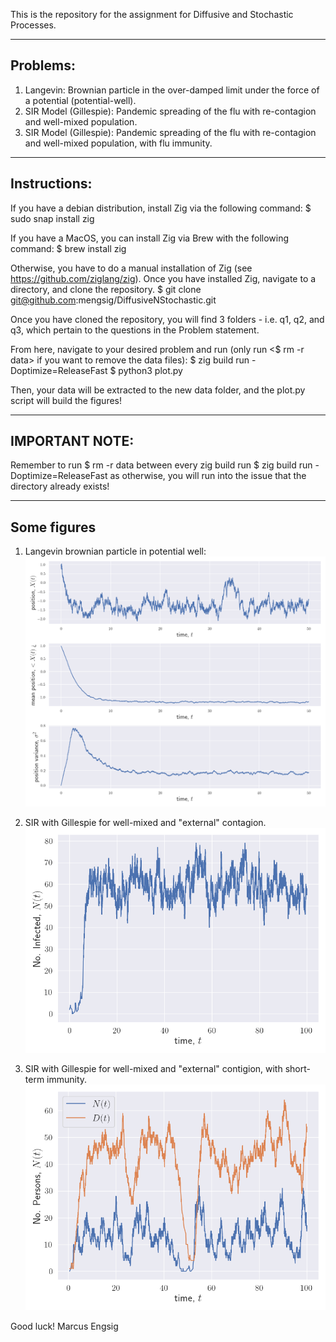 This is the repository for the assignment for Diffusive and Stochastic Processes.

--------------------------------
Problems:
--------------------------------
1. Langevin: Brownian particle in the over-damped limit under the force of a potential (potential-well).
2. SIR Model (Gillespie): Pandemic spreading of the flu with re-contagion and well-mixed population.
3. SIR Model (Gillespie): Pandemic spreading of the flu with re-contagion and well-mixed population, with flu immunity.

--------------------------------
Instructions:
--------------------------------
If you have a debian distribution, install Zig via the following command:
$ sudo snap install zig

If you have a MacOS, you can install Zig via Brew with the following command:
$ brew install zig

Otherwise, you have to do a manual installation of Zig (see https://github.com/ziglang/zig).
Once you have installed Zig, navigate to a directory, and clone the repository.
$ git clone git@github.com:mengsig/DiffusiveNStochastic.git

Once you have cloned the repository, you will find 3 folders - i.e. q1, q2, and q3, which pertain to the questions in the Problem statement.

From here, navigate to your desired problem and run (only run <$ rm -r data> if you want to remove the data files):
$ zig build run -Doptimize=ReleaseFast
$ python3 plot.py

Then, your data will be extracted to the new data folder, and the plot.py script will build the figures!

--------------------------------
IMPORTANT NOTE: 
--------------------------------
Remember to run 
$ rm -r data
between every zig build run
$ zig build run -Doptimize=ReleaseFast
as otherwise, you will run into the issue that the directory already exists!

--------------------------------
Some figures
--------------------------------
1. Langevin brownian particle in potential well:
![Model](https://github.com/mengsig/DiffusiveNStochastic/blob/main/q1/q1_plot.png?raw=true)

2. SIR with Gillespie for well-mixed and "external" contagion.
![Model](https://github.com/mengsig/DiffusiveNStochastic/blob/main/q2/q2_plot.png?raw=true)

3. SIR with Gillespie for well-mixed and "external" contigion, with short-term immunity.
![Model](https://github.com/mengsig/DiffusiveNStochastic/blob/main/q3/q3_plot.png?raw=true)

Good luck!
Marcus Engsig
